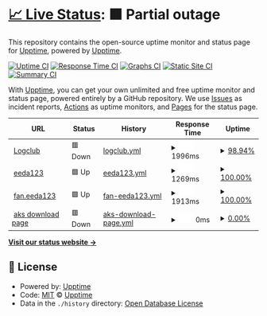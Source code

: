 # [📈 Live Status](https://demo.upptime.js.org): <!--live status--> **🟧 Partial outage**

This repository contains the open-source uptime monitor and status page for [Upptime](https://upptime.js.org), powered by [Upptime](https://github.com/upptime/upptime).

[![Uptime CI](https://github.com/upptime/upptime/workflows/Uptime%20CI/badge.svg)](https://github.com/upptime/upptime/actions?query=workflow%3A%22Uptime+CI%22)
[![Response Time CI](https://github.com/upptime/upptime/workflows/Response%20Time%20CI/badge.svg)](https://github.com/upptime/upptime/actions?query=workflow%3A%22Response+Time+CI%22)
[![Graphs CI](https://github.com/upptime/upptime/workflows/Graphs%20CI/badge.svg)](https://github.com/upptime/upptime/actions?query=workflow%3A%22Graphs+CI%22)
[![Static Site CI](https://github.com/upptime/upptime/workflows/Static%20Site%20CI/badge.svg)](https://github.com/upptime/upptime/actions?query=workflow%3A%22Static+Site+CI%22)
[![Summary CI](https://github.com/upptime/upptime/workflows/Summary%20CI/badge.svg)](https://github.com/upptime/upptime/actions?query=workflow%3A%22Summary+CI%22)

With [Upptime](https://upptime.js.org), you can get your own unlimited and free uptime monitor and status page, powered entirely by a GitHub repository. We use [Issues](https://github.com/upptime/upptime/issues) as incident reports, [Actions](https://github.com/upptime/upptime/actions) as uptime monitors, and [Pages](https://demo.upptime.js.org) for the status page.

<!--start: status pages-->
<!-- This summary is generated by Upptime (https://github.com/upptime/upptime) -->
<!-- Do not edit this manually, your changes will be overwritten -->
<!-- prettier-ignore -->
| URL | Status | History | Response Time | Uptime |
| --- | ------ | ------- | ------------- | ------ |
| <img alt="" src="https://icons.duckduckgo.com/ip3/www.logclub.com.ico" height="13"> [Logclub](https://www.logclub.com) | 🟥 Down | [logclub.yml](https://github.com/rayliu/upptime/commits/HEAD/history/logclub.yml) | <details><summary><img alt="Response time graph" src="./graphs/logclub/response-time-week.png" height="20"> 1996ms</summary><br><a href="https://demo.upptime.js.org/history/logclub"><img alt="Response time 2385" src="https://img.shields.io/endpoint?url=https%3A%2F%2Fraw.githubusercontent.com%2Frayliu%2Fupptime%2FHEAD%2Fapi%2Flogclub%2Fresponse-time.json"></a><br><a href="https://demo.upptime.js.org/history/logclub"><img alt="24-hour response time 2284" src="https://img.shields.io/endpoint?url=https%3A%2F%2Fraw.githubusercontent.com%2Frayliu%2Fupptime%2FHEAD%2Fapi%2Flogclub%2Fresponse-time-day.json"></a><br><a href="https://demo.upptime.js.org/history/logclub"><img alt="7-day response time 1996" src="https://img.shields.io/endpoint?url=https%3A%2F%2Fraw.githubusercontent.com%2Frayliu%2Fupptime%2FHEAD%2Fapi%2Flogclub%2Fresponse-time-week.json"></a><br><a href="https://demo.upptime.js.org/history/logclub"><img alt="30-day response time 1918" src="https://img.shields.io/endpoint?url=https%3A%2F%2Fraw.githubusercontent.com%2Frayliu%2Fupptime%2FHEAD%2Fapi%2Flogclub%2Fresponse-time-month.json"></a><br><a href="https://demo.upptime.js.org/history/logclub"><img alt="1-year response time 2385" src="https://img.shields.io/endpoint?url=https%3A%2F%2Fraw.githubusercontent.com%2Frayliu%2Fupptime%2FHEAD%2Fapi%2Flogclub%2Fresponse-time-year.json"></a></details> | <details><summary><a href="https://demo.upptime.js.org/history/logclub">98.94%</a></summary><a href="https://demo.upptime.js.org/history/logclub"><img alt="All-time uptime 99.68%" src="https://img.shields.io/endpoint?url=https%3A%2F%2Fraw.githubusercontent.com%2Frayliu%2Fupptime%2FHEAD%2Fapi%2Flogclub%2Fuptime.json"></a><br><a href="https://demo.upptime.js.org/history/logclub"><img alt="24-hour uptime 98.77%" src="https://img.shields.io/endpoint?url=https%3A%2F%2Fraw.githubusercontent.com%2Frayliu%2Fupptime%2FHEAD%2Fapi%2Flogclub%2Fuptime-day.json"></a><br><a href="https://demo.upptime.js.org/history/logclub"><img alt="7-day uptime 98.94%" src="https://img.shields.io/endpoint?url=https%3A%2F%2Fraw.githubusercontent.com%2Frayliu%2Fupptime%2FHEAD%2Fapi%2Flogclub%2Fuptime-week.json"></a><br><a href="https://demo.upptime.js.org/history/logclub"><img alt="30-day uptime 99.68%" src="https://img.shields.io/endpoint?url=https%3A%2F%2Fraw.githubusercontent.com%2Frayliu%2Fupptime%2FHEAD%2Fapi%2Flogclub%2Fuptime-month.json"></a><br><a href="https://demo.upptime.js.org/history/logclub"><img alt="1-year uptime 99.68%" src="https://img.shields.io/endpoint?url=https%3A%2F%2Fraw.githubusercontent.com%2Frayliu%2Fupptime%2FHEAD%2Fapi%2Flogclub%2Fuptime-year.json"></a></details>
| <img alt="" src="https://icons.duckduckgo.com/ip3/www.eeda123.com.ico" height="13"> [eeda123](http://www.eeda123.com) | 🟩 Up | [eeda123.yml](https://github.com/rayliu/upptime/commits/HEAD/history/eeda123.yml) | <details><summary><img alt="Response time graph" src="./graphs/eeda123/response-time-week.png" height="20"> 1269ms</summary><br><a href="https://demo.upptime.js.org/history/eeda123"><img alt="Response time 1256" src="https://img.shields.io/endpoint?url=https%3A%2F%2Fraw.githubusercontent.com%2Frayliu%2Fupptime%2FHEAD%2Fapi%2Feeda123%2Fresponse-time.json"></a><br><a href="https://demo.upptime.js.org/history/eeda123"><img alt="24-hour response time 1241" src="https://img.shields.io/endpoint?url=https%3A%2F%2Fraw.githubusercontent.com%2Frayliu%2Fupptime%2FHEAD%2Fapi%2Feeda123%2Fresponse-time-day.json"></a><br><a href="https://demo.upptime.js.org/history/eeda123"><img alt="7-day response time 1269" src="https://img.shields.io/endpoint?url=https%3A%2F%2Fraw.githubusercontent.com%2Frayliu%2Fupptime%2FHEAD%2Fapi%2Feeda123%2Fresponse-time-week.json"></a><br><a href="https://demo.upptime.js.org/history/eeda123"><img alt="30-day response time 1131" src="https://img.shields.io/endpoint?url=https%3A%2F%2Fraw.githubusercontent.com%2Frayliu%2Fupptime%2FHEAD%2Fapi%2Feeda123%2Fresponse-time-month.json"></a><br><a href="https://demo.upptime.js.org/history/eeda123"><img alt="1-year response time 1256" src="https://img.shields.io/endpoint?url=https%3A%2F%2Fraw.githubusercontent.com%2Frayliu%2Fupptime%2FHEAD%2Fapi%2Feeda123%2Fresponse-time-year.json"></a></details> | <details><summary><a href="https://demo.upptime.js.org/history/eeda123">100.00%</a></summary><a href="https://demo.upptime.js.org/history/eeda123"><img alt="All-time uptime 99.98%" src="https://img.shields.io/endpoint?url=https%3A%2F%2Fraw.githubusercontent.com%2Frayliu%2Fupptime%2FHEAD%2Fapi%2Feeda123%2Fuptime.json"></a><br><a href="https://demo.upptime.js.org/history/eeda123"><img alt="24-hour uptime 100.00%" src="https://img.shields.io/endpoint?url=https%3A%2F%2Fraw.githubusercontent.com%2Frayliu%2Fupptime%2FHEAD%2Fapi%2Feeda123%2Fuptime-day.json"></a><br><a href="https://demo.upptime.js.org/history/eeda123"><img alt="7-day uptime 100.00%" src="https://img.shields.io/endpoint?url=https%3A%2F%2Fraw.githubusercontent.com%2Frayliu%2Fupptime%2FHEAD%2Fapi%2Feeda123%2Fuptime-week.json"></a><br><a href="https://demo.upptime.js.org/history/eeda123"><img alt="30-day uptime 100.00%" src="https://img.shields.io/endpoint?url=https%3A%2F%2Fraw.githubusercontent.com%2Frayliu%2Fupptime%2FHEAD%2Fapi%2Feeda123%2Fuptime-month.json"></a><br><a href="https://demo.upptime.js.org/history/eeda123"><img alt="1-year uptime 99.98%" src="https://img.shields.io/endpoint?url=https%3A%2F%2Fraw.githubusercontent.com%2Frayliu%2Fupptime%2FHEAD%2Fapi%2Feeda123%2Fuptime-year.json"></a></details>
| <img alt="" src="https://icons.duckduckgo.com/ip3/fan.eeda123.com.ico" height="13"> [fan.eeda123](https://fan.eeda123.com) | 🟩 Up | [fan-eeda123.yml](https://github.com/rayliu/upptime/commits/HEAD/history/fan-eeda123.yml) | <details><summary><img alt="Response time graph" src="./graphs/fan-eeda123/response-time-week.png" height="20"> 1913ms</summary><br><a href="https://demo.upptime.js.org/history/fan-eeda123"><img alt="Response time 1867" src="https://img.shields.io/endpoint?url=https%3A%2F%2Fraw.githubusercontent.com%2Frayliu%2Fupptime%2FHEAD%2Fapi%2Ffan-eeda123%2Fresponse-time.json"></a><br><a href="https://demo.upptime.js.org/history/fan-eeda123"><img alt="24-hour response time 1713" src="https://img.shields.io/endpoint?url=https%3A%2F%2Fraw.githubusercontent.com%2Frayliu%2Fupptime%2FHEAD%2Fapi%2Ffan-eeda123%2Fresponse-time-day.json"></a><br><a href="https://demo.upptime.js.org/history/fan-eeda123"><img alt="7-day response time 1913" src="https://img.shields.io/endpoint?url=https%3A%2F%2Fraw.githubusercontent.com%2Frayliu%2Fupptime%2FHEAD%2Fapi%2Ffan-eeda123%2Fresponse-time-week.json"></a><br><a href="https://demo.upptime.js.org/history/fan-eeda123"><img alt="30-day response time 1873" src="https://img.shields.io/endpoint?url=https%3A%2F%2Fraw.githubusercontent.com%2Frayliu%2Fupptime%2FHEAD%2Fapi%2Ffan-eeda123%2Fresponse-time-month.json"></a><br><a href="https://demo.upptime.js.org/history/fan-eeda123"><img alt="1-year response time 1867" src="https://img.shields.io/endpoint?url=https%3A%2F%2Fraw.githubusercontent.com%2Frayliu%2Fupptime%2FHEAD%2Fapi%2Ffan-eeda123%2Fresponse-time-year.json"></a></details> | <details><summary><a href="https://demo.upptime.js.org/history/fan-eeda123">100.00%</a></summary><a href="https://demo.upptime.js.org/history/fan-eeda123"><img alt="All-time uptime 99.60%" src="https://img.shields.io/endpoint?url=https%3A%2F%2Fraw.githubusercontent.com%2Frayliu%2Fupptime%2FHEAD%2Fapi%2Ffan-eeda123%2Fuptime.json"></a><br><a href="https://demo.upptime.js.org/history/fan-eeda123"><img alt="24-hour uptime 100.00%" src="https://img.shields.io/endpoint?url=https%3A%2F%2Fraw.githubusercontent.com%2Frayliu%2Fupptime%2FHEAD%2Fapi%2Ffan-eeda123%2Fuptime-day.json"></a><br><a href="https://demo.upptime.js.org/history/fan-eeda123"><img alt="7-day uptime 100.00%" src="https://img.shields.io/endpoint?url=https%3A%2F%2Fraw.githubusercontent.com%2Frayliu%2Fupptime%2FHEAD%2Fapi%2Ffan-eeda123%2Fuptime-week.json"></a><br><a href="https://demo.upptime.js.org/history/fan-eeda123"><img alt="30-day uptime 100.00%" src="https://img.shields.io/endpoint?url=https%3A%2F%2Fraw.githubusercontent.com%2Frayliu%2Fupptime%2FHEAD%2Fapi%2Ffan-eeda123%2Fuptime-month.json"></a><br><a href="https://demo.upptime.js.org/history/fan-eeda123"><img alt="1-year uptime 99.60%" src="https://img.shields.io/endpoint?url=https%3A%2F%2Fraw.githubusercontent.com%2Frayliu%2Fupptime%2FHEAD%2Fapi%2Ffan-eeda123%2Fuptime-year.json"></a></details>
| <img alt="" src="https://icons.duckduckgo.com/ip3/218.92.194.22.ico" height="13"> [aks download page](http://218.92.194.22:18090) | 🟥 Down | [aks-download-page.yml](https://github.com/rayliu/upptime/commits/HEAD/history/aks-download-page.yml) | <details><summary><img alt="Response time graph" src="./graphs/aks-download-page/response-time-week.png" height="20"> 0ms</summary><br><a href="https://demo.upptime.js.org/history/aks-download-page"><img alt="Response time 463" src="https://img.shields.io/endpoint?url=https%3A%2F%2Fraw.githubusercontent.com%2Frayliu%2Fupptime%2FHEAD%2Fapi%2Faks-download-page%2Fresponse-time.json"></a><br><a href="https://demo.upptime.js.org/history/aks-download-page"><img alt="24-hour response time 0" src="https://img.shields.io/endpoint?url=https%3A%2F%2Fraw.githubusercontent.com%2Frayliu%2Fupptime%2FHEAD%2Fapi%2Faks-download-page%2Fresponse-time-day.json"></a><br><a href="https://demo.upptime.js.org/history/aks-download-page"><img alt="7-day response time 0" src="https://img.shields.io/endpoint?url=https%3A%2F%2Fraw.githubusercontent.com%2Frayliu%2Fupptime%2FHEAD%2Fapi%2Faks-download-page%2Fresponse-time-week.json"></a><br><a href="https://demo.upptime.js.org/history/aks-download-page"><img alt="30-day response time 0" src="https://img.shields.io/endpoint?url=https%3A%2F%2Fraw.githubusercontent.com%2Frayliu%2Fupptime%2FHEAD%2Fapi%2Faks-download-page%2Fresponse-time-month.json"></a><br><a href="https://demo.upptime.js.org/history/aks-download-page"><img alt="1-year response time 463" src="https://img.shields.io/endpoint?url=https%3A%2F%2Fraw.githubusercontent.com%2Frayliu%2Fupptime%2FHEAD%2Fapi%2Faks-download-page%2Fresponse-time-year.json"></a></details> | <details><summary><a href="https://demo.upptime.js.org/history/aks-download-page">0.00%</a></summary><a href="https://demo.upptime.js.org/history/aks-download-page"><img alt="All-time uptime 52.06%" src="https://img.shields.io/endpoint?url=https%3A%2F%2Fraw.githubusercontent.com%2Frayliu%2Fupptime%2FHEAD%2Fapi%2Faks-download-page%2Fuptime.json"></a><br><a href="https://demo.upptime.js.org/history/aks-download-page"><img alt="24-hour uptime 0.00%" src="https://img.shields.io/endpoint?url=https%3A%2F%2Fraw.githubusercontent.com%2Frayliu%2Fupptime%2FHEAD%2Fapi%2Faks-download-page%2Fuptime-day.json"></a><br><a href="https://demo.upptime.js.org/history/aks-download-page"><img alt="7-day uptime 0.00%" src="https://img.shields.io/endpoint?url=https%3A%2F%2Fraw.githubusercontent.com%2Frayliu%2Fupptime%2FHEAD%2Fapi%2Faks-download-page%2Fuptime-week.json"></a><br><a href="https://demo.upptime.js.org/history/aks-download-page"><img alt="30-day uptime 1.38%" src="https://img.shields.io/endpoint?url=https%3A%2F%2Fraw.githubusercontent.com%2Frayliu%2Fupptime%2FHEAD%2Fapi%2Faks-download-page%2Fuptime-month.json"></a><br><a href="https://demo.upptime.js.org/history/aks-download-page"><img alt="1-year uptime 52.06%" src="https://img.shields.io/endpoint?url=https%3A%2F%2Fraw.githubusercontent.com%2Frayliu%2Fupptime%2FHEAD%2Fapi%2Faks-download-page%2Fuptime-year.json"></a></details>

<!--end: status pages-->

[**Visit our status website →**](https://demo.upptime.js.org)

## 📄 License

- Powered by: [Upptime](https://github.com/upptime/upptime)
- Code: [MIT](./LICENSE) © [Upptime](https://upptime.js.org)
- Data in the `./history` directory: [Open Database License](https://opendatacommons.org/licenses/odbl/1-0/)
